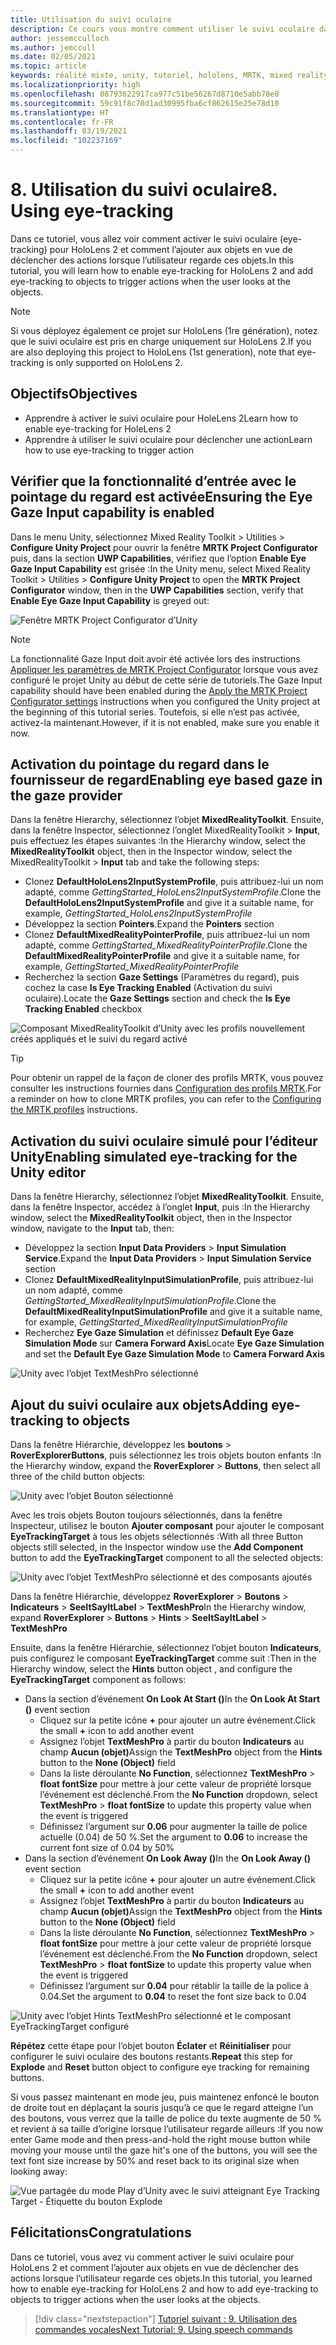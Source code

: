 ```yaml
---
title: Utilisation du suivi oculaire
description: Ce cours vous montre comment utiliser le suivi oculaire dans votre application de réalité mixte avec Mixed Reality Toolkit (MRTK).
author: jessemcculloch
ms.author: jemccull
ms.date: 02/05/2021
ms.topic: article
keywords: réalité mixte, unity, tutoriel, hololens, MRTK, mixed reality toolkit, UWP, suivi oculaire
ms.localizationpriority: high
ms.openlocfilehash: 08793622917ca977c51be56267d8710e5abb78e8
ms.sourcegitcommit: 59c91f8c70d1ad30995fba6cf862615e25e78d10
ms.translationtype: HT
ms.contentlocale: fr-FR
ms.lasthandoff: 03/19/2021
ms.locfileid: "102237169"
---
```

# <a name="8-using-eye-tracking"></a><span data-ttu-id="7b086-104">8. Utilisation du suivi oculaire</span><span class="sxs-lookup"><span data-stu-id="7b086-104">8. Using eye-tracking</span></span>

<span data-ttu-id="7b086-105">Dans ce tutoriel, vous allez voir comment activer le suivi oculaire (eye-tracking) pour HoloLens 2 et comment l’ajouter aux objets en vue de déclencher des actions lorsque l’utilisateur regarde ces objets.</span><span class="sxs-lookup"><span data-stu-id="7b086-105">In this tutorial, you will learn how to enable eye-tracking for HoloLens 2 and add eye-tracking to objects to trigger actions when the user looks at the objects.</span></span>

> [!NOTE]
> <span data-ttu-id="7b086-106">Si vous déployez également ce projet sur HoloLens (1re génération), notez que le suivi oculaire est pris en charge uniquement sur HoloLens 2.</span><span class="sxs-lookup"><span data-stu-id="7b086-106">If you are also deploying this project to HoloLens (1st generation), note that eye-tracking is only supported on HoloLens 2.</span></span>

## <a name="objectives"></a><span data-ttu-id="7b086-107">Objectifs</span><span class="sxs-lookup"><span data-stu-id="7b086-107">Objectives</span></span>

* <span data-ttu-id="7b086-108">Apprendre à activer le suivi oculaire pour HoleLens 2</span><span class="sxs-lookup"><span data-stu-id="7b086-108">Learn how to enable eye-tracking for HoleLens 2</span></span>
* <span data-ttu-id="7b086-109">Apprendre à utiliser le suivi oculaire pour déclencher une action</span><span class="sxs-lookup"><span data-stu-id="7b086-109">Learn how to use eye-tracking to trigger action</span></span>

## <a name="ensuring-the-eye-gaze-input-capability-is-enabled"></a><span data-ttu-id="7b086-110">Vérifier que la fonctionnalité d’entrée avec le pointage du regard est activée</span><span class="sxs-lookup"><span data-stu-id="7b086-110">Ensuring the Eye Gaze Input capability is enabled</span></span>

<span data-ttu-id="7b086-111">Dans le menu Unity, sélectionnez Mixed Reality Toolkit > Utilities > **Configure Unity Project** pour ouvrir la fenêtre **MRTK Project Configurator** puis, dans la section **UWP Capabilities**, vérifiez que l’option **Enable Eye Gaze Input Capability** est grisée :</span><span class="sxs-lookup"><span data-stu-id="7b086-111">In the Unity menu, select Mixed Reality Toolkit > Utilities > **Configure Unity Project** to open the **MRTK Project Configurator** window, then in the **UWP Capabilities** section, verify that **Enable Eye Gaze Input Capability** is greyed out:</span></span>

![Fenêtre MRTK Project Configurator d’Unity](images/mr-learning-base/base-08-section1-step1-1.png)

> [!NOTE]
> <span data-ttu-id="7b086-113">La fonctionnalité Gaze Input doit avoir été activée lors des instructions [Appliquer les paramètres de MRTK Project Configurator](mr-learning-base-02.md#creating-and-configuring-the-scene) lorsque vous avez configuré le projet Unity au début de cette série de tutoriels.</span><span class="sxs-lookup"><span data-stu-id="7b086-113">The Gaze Input capability should have been enabled during the [Apply the MRTK Project Configurator settings](mr-learning-base-02.md#creating-and-configuring-the-scene) instructions when you configured the Unity project at the beginning of this tutorial series.</span></span> <span data-ttu-id="7b086-114">Toutefois, si elle n’est pas activée, activez-la maintenant.</span><span class="sxs-lookup"><span data-stu-id="7b086-114">However, if it is not enabled, make sure you enable it now.</span></span>

## <a name="enabling-eye-based-gaze-in-the-gaze-provider"></a><span data-ttu-id="7b086-115">Activation du pointage du regard dans le fournisseur de regard</span><span class="sxs-lookup"><span data-stu-id="7b086-115">Enabling eye based gaze in the gaze provider</span></span>

<span data-ttu-id="7b086-116">Dans la fenêtre Hierarchy, sélectionnez l’objet **MixedRealityToolkit**. Ensuite, dans la fenêtre Inspector, sélectionnez l’onglet MixedRealityToolkit > **Input**, puis effectuez les étapes suivantes :</span><span class="sxs-lookup"><span data-stu-id="7b086-116">In the Hierarchy window, select the **MixedRealityToolkit** object, then in the Inspector window, select the MixedRealityToolkit > **Input** tab and take the following steps:</span></span>

* <span data-ttu-id="7b086-117">Clonez **DefaultHoloLens2InputSystemProfile**, puis attribuez-lui un nom adapté, comme _GettingStarted_HoloLens2InputSystemProfile_.</span><span class="sxs-lookup"><span data-stu-id="7b086-117">Clone the **DefaultHoloLens2InputSystemProfile** and give it a suitable name, for example, _GettingStarted_HoloLens2InputSystemProfile_</span></span>
* <span data-ttu-id="7b086-118">Développez la section **Pointers**.</span><span class="sxs-lookup"><span data-stu-id="7b086-118">Expand the **Pointers** section</span></span>
* <span data-ttu-id="7b086-119">Clonez **DefaultMixedRealityPointerProfile**, puis attribuez-lui un nom adapté, comme _GettingStarted_MixedRealityPointerProfile_.</span><span class="sxs-lookup"><span data-stu-id="7b086-119">Clone the **DefaultMixedRealityPointerProfile** and give it a suitable name, for example, _GettingStarted_MixedRealityPointerProfile_</span></span>
* <span data-ttu-id="7b086-120">Recherchez la section **Gaze Settings** (Paramètres du regard), puis cochez la case **Is Eye Tracking Enabled** (Activation du suivi oculaire).</span><span class="sxs-lookup"><span data-stu-id="7b086-120">Locate the **Gaze Settings** section and check the **Is Eye Tracking Enabled** checkbox</span></span>

![Composant MixedRealityToolkit d’Unity avec les profils nouvellement créés appliqués et le suivi du regard activé](images/mr-learning-base/base-08-section2-step1-1.png)

> [!TIP]
> <span data-ttu-id="7b086-122">Pour obtenir un rappel de la façon de cloner des profils MRTK, vous pouvez consulter les instructions fournies dans [Configuration des profils MRTK](mr-learning-base-03.md).</span><span class="sxs-lookup"><span data-stu-id="7b086-122">For a reminder on how to clone MRTK profiles, you can refer to the [Configuring the MRTK profiles](mr-learning-base-03.md) instructions.</span></span>

## <a name="enabling-simulated-eye-tracking-for-the-unity-editor"></a><span data-ttu-id="7b086-123">Activation du suivi oculaire simulé pour l’éditeur Unity</span><span class="sxs-lookup"><span data-stu-id="7b086-123">Enabling simulated eye-tracking for the Unity editor</span></span>

<span data-ttu-id="7b086-124">Dans la fenêtre Hierarchy, sélectionnez l’objet **MixedRealityToolkit**. Ensuite, dans la fenêtre Inspector, accédez à l’onglet **Input**, puis :</span><span class="sxs-lookup"><span data-stu-id="7b086-124">In the Hierarchy window, select the **MixedRealityToolkit** object, then in the Inspector window, navigate to the **Input** tab, then:</span></span>

* <span data-ttu-id="7b086-125">Développez la section **Input Data Providers** > **Input Simulation Service**.</span><span class="sxs-lookup"><span data-stu-id="7b086-125">Expand the **Input Data Providers** > **Input Simulation Service** section</span></span>
* <span data-ttu-id="7b086-126">Clonez **DefaultMixedRealityInputSimulationProfile**, puis attribuez-lui un nom adapté, comme _GettingStarted_MixedRealityInputSimulationProfile_.</span><span class="sxs-lookup"><span data-stu-id="7b086-126">Clone the **DefaultMixedRealityInputSimulationProfile** and give it a suitable name, for example, _GettingStarted_MixedRealityInputSimulationProfile_</span></span>
* <span data-ttu-id="7b086-127">Recherchez **Eye Gaze Simulation** et définissez **Default Eye Gaze Simulation Mode** sur **Camera Forward Axis**</span><span class="sxs-lookup"><span data-stu-id="7b086-127">Locate **Eye Gaze Simulation** and set the **Default Eye Gaze Simulation Mode** to **Camera Forward Axis**</span></span>

![Unity avec l’objet TextMeshPro sélectionné](images/mr-learning-base/base-08-section3-step1-1.png)

## <a name="adding-eye-tracking-to-objects"></a><span data-ttu-id="7b086-129">Ajout du suivi oculaire aux objets</span><span class="sxs-lookup"><span data-stu-id="7b086-129">Adding eye-tracking to objects</span></span>

<span data-ttu-id="7b086-130">Dans la fenêtre Hiérarchie, développez les **boutons** > **RoverExplorerButtons**, puis sélectionnez les trois objets bouton enfants :</span><span class="sxs-lookup"><span data-stu-id="7b086-130">In the Hierarchy window, expand the **RoverExplorer** > **Buttons**, then select all three of the child button objects:</span></span>

![Unity avec l’objet Bouton sélectionné](images/mr-learning-base/base-08-section4-step1-1.png)

<span data-ttu-id="7b086-132">Avec les trois objets Bouton toujours sélectionnés, dans la fenêtre Inspecteur, utilisez le bouton **Ajouter composant** pour ajouter le composant **EyeTrackingTarget** à tous les objets sélectionnés :</span><span class="sxs-lookup"><span data-stu-id="7b086-132">With all three Button objects still selected, in the Inspector window use the **Add Component** button to add the **EyeTrackingTarget** component to all the selected objects:</span></span>

![Unity avec l’objet TextMeshPro sélectionné et des composants ajoutés](images/mr-learning-base/base-08-section4-step1-2.png)

<span data-ttu-id="7b086-134">Dans la fenêtre Hiérarchie, développez **RoverExplorer** > **Boutons** > **Indicateurs** > **SeeItSayItLabel** > **TextMeshPro**</span><span class="sxs-lookup"><span data-stu-id="7b086-134">In the Hierarchy window, expand **RoverExplorer** > **Buttons** > **Hints** > **SeeItSayItLabel** > **TextMeshPro**</span></span>

<span data-ttu-id="7b086-135">Ensuite, dans la fenêtre Hiérarchie, sélectionnez l’objet bouton **Indicateurs**, puis configurez le composant **EyeTrackingTarget** comme suit :</span><span class="sxs-lookup"><span data-stu-id="7b086-135">Then in the Hierarchy window, select the **Hints** button object , and configure the **EyeTrackingTarget** component as follows:</span></span>

* <span data-ttu-id="7b086-136">Dans la section d’événement **On Look At Start ()**</span><span class="sxs-lookup"><span data-stu-id="7b086-136">In the **On Look At Start ()** event section</span></span>
  * <span data-ttu-id="7b086-137">Cliquez sur la petite icône **+** pour ajouter un autre événement.</span><span class="sxs-lookup"><span data-stu-id="7b086-137">Click the small **+** icon to add another event</span></span>
  * <span data-ttu-id="7b086-138">Assignez l’objet **TextMeshPro** à partir du bouton **Indicateurs** au champ **Aucun (objet)**</span><span class="sxs-lookup"><span data-stu-id="7b086-138">Assign the  **TextMeshPro** object from the **Hints** button to the **None (Object)** field</span></span>
  * <span data-ttu-id="7b086-139">Dans la liste déroulante **No Function**, sélectionnez **TextMeshPro** > **float fontSize** pour mettre à jour cette valeur de propriété lorsque l’événement est déclenché.</span><span class="sxs-lookup"><span data-stu-id="7b086-139">From the **No Function** dropdown, select **TextMeshPro** > **float fontSize** to update this property value when the event is triggered</span></span>
  * <span data-ttu-id="7b086-140">Définissez l’argument sur **0.06** pour augmenter la taille de police actuelle (0.04) de 50 %.</span><span class="sxs-lookup"><span data-stu-id="7b086-140">Set the argument to **0.06** to increase the current font size of 0.04 by 50%</span></span>
* <span data-ttu-id="7b086-141">Dans la section d’événement **On Look Away ()**</span><span class="sxs-lookup"><span data-stu-id="7b086-141">In the **On Look Away ()** event section</span></span>
  * <span data-ttu-id="7b086-142">Cliquez sur la petite icône **+** pour ajouter un autre événement.</span><span class="sxs-lookup"><span data-stu-id="7b086-142">Click the small **+** icon to add another event</span></span>
  * <span data-ttu-id="7b086-143">Assignez l’objet **TextMeshPro** à partir du bouton **Indicateurs** au champ **Aucun (objet)**</span><span class="sxs-lookup"><span data-stu-id="7b086-143">Assign the  **TextMeshPro** object from the **Hints** button to the **None (Object)** field</span></span>
  * <span data-ttu-id="7b086-144">Dans la liste déroulante **No Function**, sélectionnez **TextMeshPro** > **float fontSize** pour mettre à jour cette valeur de propriété lorsque l’événement est déclenché.</span><span class="sxs-lookup"><span data-stu-id="7b086-144">From the **No Function** dropdown, select **TextMeshPro** > **float fontSize** to update this property value when the event is triggered</span></span>
  * <span data-ttu-id="7b086-145">Définissez l’argument sur **0.04** pour rétablir la taille de la police à 0.04.</span><span class="sxs-lookup"><span data-stu-id="7b086-145">Set the argument to **0.04** to reset the font size back to 0.04</span></span>

![Unity avec l’objet Hints TextMeshPro sélectionné et le composant EyeTrackingTarget configuré](images/mr-learning-base/base-08-section4-step1-3.png)

<span data-ttu-id="7b086-147">**Répétez** cette étape pour l’objet bouton **Éclater** et **Réinitialiser** pour configurer le suivi oculaire des boutons restants.</span><span class="sxs-lookup"><span data-stu-id="7b086-147">**Repeat** this step for **Explode** and **Reset** button object to configure eye tracking for remaining buttons.</span></span>

<span data-ttu-id="7b086-148">Si vous passez maintenant en mode jeu, puis maintenez enfoncé le bouton de droite tout en déplaçant la souris jusqu’à ce que le regard atteigne l’un des boutons, vous verrez que la taille de police du texte augmente de 50 % et revient à sa taille d’origine lorsque l’utilisateur regarde ailleurs :</span><span class="sxs-lookup"><span data-stu-id="7b086-148">If you now enter Game mode and then press-and-hold the right mouse button while moving your mouse until the gaze hit's one of the buttons, you will see the text font size increase by 50% and reset back to its original size when looking away:</span></span>

![Vue partagée du mode Play d’Unity avec le suivi atteignant Eye Tracking Target - Étiquette du bouton Explode](images/mr-learning-base/base-08-section4-step1-4.png)

## <a name="congratulations"></a><span data-ttu-id="7b086-150">Félicitations</span><span class="sxs-lookup"><span data-stu-id="7b086-150">Congratulations</span></span>

<span data-ttu-id="7b086-151">Dans ce tutoriel, vous avez vu comment activer le suivi oculaire pour HoloLens 2 et comment l’ajouter aux objets en vue de déclencher des actions lorsque l’utilisateur regarde ces objets.</span><span class="sxs-lookup"><span data-stu-id="7b086-151">In this tutorial, you learned how to enable eye-tracking for HoloLens 2 and how to add eye-tracking to objects to trigger actions when the user looks at the objects.</span></span>

> [!div class="nextstepaction"]
> [<span data-ttu-id="7b086-152">Tutoriel suivant : 9. Utilisation des commandes vocales</span><span class="sxs-lookup"><span data-stu-id="7b086-152">Next Tutorial: 9. Using speech commands</span></span>](mr-learning-base-09.md)

